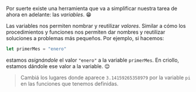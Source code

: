 Por suerte existe una herramienta que va a simplificar nuestra tarea de ahora en adelante: las _variables_. :grin:

Las variables nos permiten nombrar y reutilizar _valores_. Similar a cómo los procedimientos y funciones nos permiten dar nombres y reutilizar soluciones a problemas más pequeños. Por ejemplo, si hacemos:

``` javascript
let primerMes = "enero"
```

estamos _asignándole_ el valor `"enero"` a la variable `primerMes`. En criollo, estamos dándole ese valor a la variable. :relieved:

> Cambiá los lugares donde aparece `3.14159265358979` por la variable `pi` en las funciones que tenemos definidas.